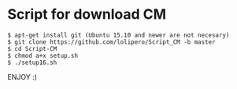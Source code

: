 # Script for download CM

    $ apt-get install git (Ubuntu 15.10 and newer are not necesary)
    $ git clone https://github.com/lolipero/Script_CM -b master
    $ cd Script-CM
    $ chmod a+x setup.sh
    $ ./setup16.sh
    
ENJOY :)
